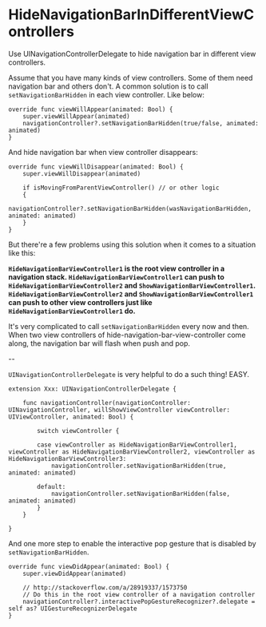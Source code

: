 # HideNavigationBarInDifferentViewControllers
Use UINavigationControllerDelegate to hide navigation bar in different view controllers.

Assume that you have many kinds of view controllers. Some of them need navigation bar and others don't. 
A common solution is to call `setNavigationBarHidden` in each view controller. Like below:

    override func viewWillAppear(animated: Bool) {
        super.viewWillAppear(animated)
        navigationController?.setNavigationBarHidden(true/false, animated: animated)
    }

And hide navigation bar when view controller disappears:

    override func viewWillDisappear(animated: Bool) {
        super.viewWillDisappear(animated)
        
        if isMovingFromParentViewController() // or other logic
        {
            navigationController?.setNavigationBarHidden(wasNavigationBarHidden, animated: animated)
        }
    }
    
    
But there're a few problems using this solution when it comes to a situation like this:

**`HideNavigationBarViewController1` is the root view controller in a navigation stack. 
`HideNavigationBarViewController1` can push to `HideNavigationBarViewController2` and `ShowNavigationBarViewController1`. 
`HideNavigationBarViewController2` and `ShowNavigationBarViewController1` can push to other view controllers just like `HideNavigationBarViewController1` do.**


It's very complicated to call `setNavigationBarHidden` every now and then.
When two view controllers of hide-navigation-bar-view-controller come along, the navigation bar will flash when push and pop.

--


`UINavigationControllerDelegate` is very helpful to do a such thing! EASY.
```
extension Xxx: UINavigationControllerDelegate {
    
    func navigationController(navigationController: UINavigationController, willShowViewController viewController: UIViewController, animated: Bool) {

        switch viewController {
        
        case viewController as HideNavigationBarViewController1, viewController as HideNavigationBarViewController2, viewController as HideNavigationBarViewController3:
            navigationController.setNavigationBarHidden(true, animated: animated)
            
        default:
            navigationController.setNavigationBarHidden(false, animated: animated)
        }
    }

}
```

And one more step to enable the interactive pop gesture that is disabled by `setNavigationBarHidden`.

    override func viewDidAppear(animated: Bool) {
        super.viewDidAppear(animated)
        
        // http://stackoverflow.com/a/28919337/1573750
        // Do this in the root view controller of a navigation controller
        navigationController?.interactivePopGestureRecognizer?.delegate = self as? UIGestureRecognizerDelegate
    }
